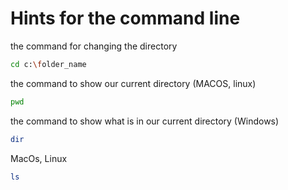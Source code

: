 # Hints for the command line

the command for changing the directory
```sh
cd c:\folder_name
```
the command to show our current directory (MACOS, linux)
```sh
pwd
```
the command to show what is in our current directory (Windows)
```sh
dir
```
MacOs, Linux
```sh
ls
```

